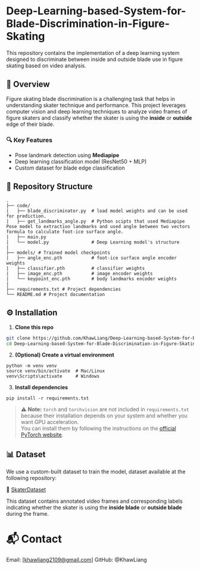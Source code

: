 # Deep-Learning-based-System-for-Blade-Discrimination-in-Figure-Skating

This repository contains the implementation of a deep learning system designed to discriminate between inside and outside blade use in figure skating based on video analysis.


## 🧠 Overview

Figure skating blade discrimination is a challenging task that helps in understanding skater technique and performance. This project leverages computer vision and deep learning techniques to analyze video frames of figure skaters and classify whether the skater is using the **inside** or **outside** edge of their blade.

### 🔍 Key Features

- Pose landmark detection using **Mediapipe**
- Deep learning classification model (ResNet50 + MLP)
- Custom dataset for blade edge classification


## 📁 Repository Structure

```
.
├── code/
|   ├── blade_discriminator.py  # load model weights and can be used for prediction.
|   ├── get_landmarks_angle.py  # Python scipts that used Mediapipe Pose model to extraction landmarks and used angle between two vectors formula to calculate foot-ice surface angle.
|   ├── main.py 
|   └── model.py                # Deep Learning model's structure
|
├── models/ # Trained model checkpoints
|   ├── angle_enc.pth           # foot-ice surface angle encoder weights
|   ├── classifier.pth          # classifier weights
|   ├── image_enc.pth           # image encoder weights
|   └── keypoint_enc.pth        # body landmarks encoder weights
|
├── requirements.txt # Project dependencies
└── README.md # Project documentation
```


## ⚙️ Installation

1. **Clone this repo**

```bash
git clone https://github.com/KhawLiang/Deep-Learning-based-System-for-Blade-Discrimination-in-Figure-Skating.git
cd Deep-Learning-based-System-for-Blade-Discrimination-in-Figure-Skating
```

2. **(Optional) Create a virtual environment**

```
python -m venv venv
source venv/bin/activate  # Mac/Linux
venv\Scripts\activate     # Windows
```

3. **Install dependencies**

```
pip install -r requirements.txt
```
> ⚠️ **Note:** `torch` and `torchvision` are not included in `requirements.txt` because their installation depends on your system and whether you want GPU acceleration.  
> You can install them by following the instructions on the [official PyTorch website](https://pytorch.org/get-started/locally/).


## 📊 Dataset

We use a custom-built dataset to train the model, dataset available at the following repository:

🔗 [SkaterDataset](https://github.com/KhawLiang/SkaterDataset.git)

This dataset contains annotated video frames and corresponding labels indicating whether the skater is using the **inside blade** or **outside blade** during the frame.


# 📬 Contact

Email: [khawliang2109@gmail.com]
GitHub: @KhawLiang